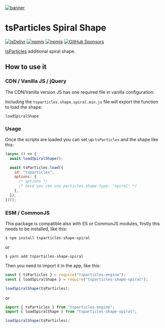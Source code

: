 [![banner](https://particles.js.org/images/banner3.png)](https://particles.js.org)

# tsParticles Spiral Shape

[![jsDelivr](https://data.jsdelivr.com/v1/package/npm/tsparticles-shape-spiral/badge)](https://www.jsdelivr.com/package/npm/tsparticles-shape-spiral)
[![npmjs](https://badge.fury.io/js/tsparticles-shape-spiral.svg)](https://www.npmjs.com/package/tsparticles-shape-spiral)
[![npmjs](https://img.shields.io/npm/dt/tsparticles-shape-spiral)](https://www.npmjs.com/package/tsparticles-shape-spiral) [![GitHub Sponsors](https://img.shields.io/github/sponsors/matteobruni)](https://github.com/sponsors/matteobruni)

[tsParticles](https://github.com/matteobruni/tsparticles) additional spiral shape.

## How to use it

### CDN / Vanilla JS / jQuery

The CDN/Vanilla version JS has one required file in vanilla configuration:

Including the `tsparticles.shape.spiral.min.js` file will export the function to load the shape:

```text
loadSpiralShape
```

### Usage

Once the scripts are loaded you can set up `tsParticles` and the shape like this:

```javascript
(async () => {
  await loadSpiralShape();

  await tsParticles.load({
    id: "tsparticles",
    options: {
      /* options */
      /* here you can use particles.shape.type: "spiral" */
    },
  });
})();
```

### ESM / CommonJS

This package is compatible also with ES or CommonJS modules, firstly this needs to be installed, like this:

```shell
$ npm install tsparticles-shape-spiral
```

or

```shell
$ yarn add tsparticles-shape-spiral
```

Then you need to import it in the app, like this:

```javascript
const { tsParticles } = require("tsparticles-engine");
const { loadSpiralShape } = require("tsparticles-shape-spiral");

loadSpiralShape(tsParticles);
```

or

```javascript
import { tsParticles } from "tsparticles-engine";
import { loadSpiralShape } from "tsparticles-shape-spiral";

loadSpiralShape(tsParticles);
```

